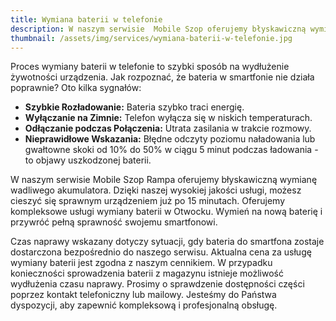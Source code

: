 ```yaml
---
title: Wymiana baterii w telefonie
description: W naszym serwisie  Mobile Szop oferujemy błyskawiczną wymianę wadliwego akumulatora. Dzięki naszej wysokiej jakości usługi, możesz cieszyć się sprawnym urządzeniem już po 15 minutach.
thumbnail: /assets/img/services/wymiana-baterii-w-telefonie.jpg
---
```


Proces wymiany baterii w telefonie to szybki sposób na wydłużenie żywotności urządzenia. Jak rozpoznać, że bateria w smartfonie nie działa poprawnie? Oto kilka sygnałów:

- **Szybkie Rozładowanie:** Bateria szybko traci energię.
- **Wyłączanie na Zimnie:** Telefon wyłącza się w niskich temperaturach.
- **Odłączanie podczas Połączenia:** Utrata zasilania w trakcie rozmowy.
- **Nieprawidłowe Wskazania:** Błędne odczyty poziomu naładowania lub gwałtowne skoki od 10% do 50% w ciągu 5 minut podczas ładowania - to objawy uszkodzonej baterii.

W naszym serwisie  Mobile Szop Rampa oferujemy błyskawiczną wymianę wadliwego akumulatora. Dzięki naszej wysokiej jakości usługi, możesz cieszyć się sprawnym urządzeniem już po 15 minutach. Oferujemy kompleksowe usługi wymiany baterii w Otwocku.  Wymień na nową baterię i przywróć pełną sprawność swojemu smartfonowi.

Czas naprawy wskazany dotyczy sytuacji, gdy bateria do smartfona zostaje dostarczona bezpośrednio do naszego serwisu. Aktualna cena za usługę wymiany baterii jest zgodna z naszym cennikiem. W przypadku konieczności sprowadzenia baterii z magazynu istnieje możliwość wydłużenia czasu naprawy. Prosimy o sprawdzenie dostępności części poprzez kontakt telefoniczny lub mailowy. Jesteśmy do Państwa dyspozycji, aby zapewnić kompleksową i profesjonalną obsługę.  
